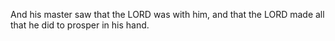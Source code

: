 And his master saw that the LORD was with him, and that the LORD made all that he did to prosper in his hand.
